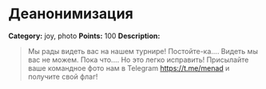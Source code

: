 # Деанонимизация


**Category:** joy, photo
**Points:** 100
**Description:**

> Мы рады видеть вас на нашем турнире! Постойте-ка.... Видеть мы вас не можем. Пока что.... Но это легко исправить! Присылайте ваше командное фото нам в Telegram https://t.me/menad и получите свой флаг!
